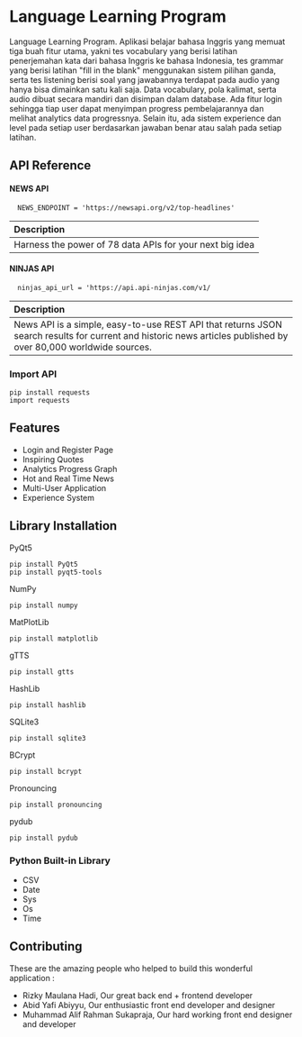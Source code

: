 
# Language Learning Program

Language Learning Program. Aplikasi belajar bahasa Inggris yang memuat tiga buah fitur utama, yakni tes vocabulary yang berisi latihan penerjemahan kata dari bahasa Inggris ke bahasa Indonesia, tes grammar yang berisi latihan "fill in the blank" menggunakan sistem pilihan ganda, serta tes listening berisi soal yang jawabannya terdapat pada audio yang hanya bisa dimainkan satu kali saja. Data vocabulary, pola kalimat, serta audio dibuat secara mandiri dan disimpan dalam database. Ada fitur login sehingga tiap user dapat menyimpan progress pembelajarannya dan melihat analytics data progressnya. Selain itu, ada sistem experience dan level pada setiap user berdasarkan jawaban benar atau salah pada setiap latihan. 



## API Reference

#### NEWS API

```https://api-ninjas.com/
  NEWS_ENDPOINT = 'https://newsapi.org/v2/top-headlines'
```

| Description                |
| :------------------------- |
| Harness the power of 78 data APIs for your next big idea|

#### NINJAS API

```https://newsapi.org/
  ninjas_api_url = 'https://api.api-ninjas.com/v1/
```

| Description                       |
| :-------------------------------- |
| News API is a simple, easy-to-use REST API that returns JSON search results for current and historic news articles published by over 80,000 worldwide sources. |

### Import API
```
pip install requests
import requests
```


## Features

- Login and Register Page
- Inspiring Quotes
- Analytics Progress Graph
- Hot and Real Time News
- Multi-User Application
- Experience System


## Library Installation

PyQt5
```PyQt5
pip install PyQt5
pip install pyqt5-tools
```

NumPy
```NumPy
pip install numpy
```

MatPlotLib
```MatPlotLib
pip install matplotlib
```

gTTS
```gTTS    
pip install gtts
```

HashLib
```HashLib    
pip install hashlib
```

SQLite3
```SQLite3    
pip install sqlite3
```

BCrypt
```BCrypt
pip install bcrypt
```

Pronouncing
```Pronouncing
pip install pronouncing
```
pydub
```pydub
pip install pydub
```

### Python Built-in Library
- CSV
- Date
- Sys
- Os
- Time


## Contributing

These are the amazing people who helped to build this wonderful application :

- Rizky Maulana Hadi, Our great back end + frontend developer
- Abid Yafi Abiyyu, Our enthusiastic front end developer and designer
- Muhammad Alif Rahman Sukapraja, Our hard working front end designer and developer
